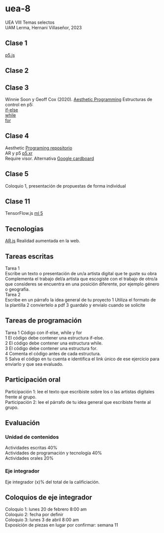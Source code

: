 # uea-8
UEA VIII Temas selectos  
UAM Lerma, Hernani Villaseñor, 2023  
## Clase 1 
[p5.js](https://p5js.org/es/)
## Clase 2
## Clase 3
Winnie Soon y Geoff Cox (2020). [Aesthetic Programming](https://aesthetic-programming.net/)
Estructuras de control en p5:  
[if-else](https://p5js.org/es/reference/#/p5/if-else)  
[while](https://p5js.org/es/reference/#/p5/while)  
[for](https://p5js.org/es/reference/#/p5/for)  
## Clase 4
Aesthetic [Programing repositorio](https://gitlab.com/aesthetic-programming/book)  
AR y p5 [p5.xr](https://github.com/stalgiag/p5.xr)  
Require visor. Alternativa [Google cardboard](https://arvr.google.com/intl/es-419_mx/cardboard/)  
## Clase 5
Coloquio 1, presentación de propuestas de forma individual  
## Clase 11
TensorFlow.js [ml 5](https://ml5js.org/)  

## Tecnologías
[AR.js](https://ar-js-org.github.io/AR.js-Docs/) Realidad aumentada en la web.  

## Tareas escritas
Tarea 1  
Escribe un texto o presentación de un/a artista digital que te guste su obra  
Complementa el trabajo del/a artista que escogiste con el trabajo de otro/a que consideres se encuentra en una posición diferente, por ejemplo género o geografía.  
Tarea 2  
Escribe en un párrafo la idea general de tu proyecto
1 Utiliza el formato de la plantilla
2 conviertelo a pdf
3 guardalo y envialo cuando se solicite
## Tareas de programación
Tarea 1 Código con if-else, while y for  
1 El código debe contener una estructura if-else.  
2 El código debe contener una estructura while.  
3 El código debe contener una estructura for.  
4 Comenta el código antes de cada estructura.  
5 Salva el código en tu cuenta e identifica el link único de ese ejercicio para enviarlo y que sea evaluado.
## Participación oral
Participación 1: lee el texto que escribiste sobre los o las artistas digitales frente al grupo.  
Participación 2: lee el párrafo de tu idea general que escribiste frente al grupo.  
## Evaluación
### Unidad de contenidos
Actividades escritas 40%  
Actividades de programación y tecnología 40%  
Actividades orales 20%  

### Eje integrador
Eje integrador (x)% del total de la calificiación.  

## Coloquios de eje integrador
Coloquio 1: lunes 20 de febrero 8:00 am  
Coloquio 2: fecha por definir  
Coloquio 3: lunes 3 de  abril 8:00 am  
Exposición de piezas en lugar por confirmar: semana 11  
